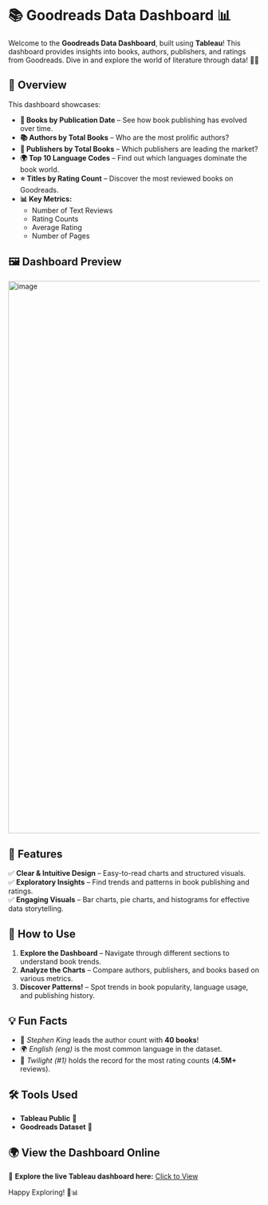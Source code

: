 # 📚 Goodreads Data Dashboard 📊

Welcome to the **Goodreads Data Dashboard**, built using **Tableau**! This dashboard provides insights into books, authors, publishers, and ratings from Goodreads. Dive in and explore the world of literature through data! 📖✨  

## 📌 Overview
This dashboard showcases:  
- **📅 Books by Publication Date** – See how book publishing has evolved over time.  
- **📚 Authors by Total Books** – Who are the most prolific authors?  
- **🏢 Publishers by Total Books** – Which publishers are leading the market?  
- **🌍 Top 10 Language Codes** – Find out which languages dominate the book world.  
- **⭐ Titles by Rating Count** – Discover the most reviewed books on Goodreads.  
- **📊 Key Metrics:**  
  - Number of Text Reviews  
  - Rating Counts  
  - Average Rating  
  - Number of Pages  

## 🖼️ Dashboard Preview   
<img width="1106" alt="image" src="https://github.com/user-attachments/assets/7d19c978-9e60-45b3-a5bf-fb4399ac5a15" />


## 🎯 Features  
✅ **Clear & Intuitive Design** – Easy-to-read charts and structured visuals.  
✅ **Exploratory Insights** – Find trends and patterns in book publishing and ratings.  
✅ **Engaging Visuals** – Bar charts, pie charts, and histograms for effective data storytelling.  

## 🚀 How to Use  
1. **Explore the Dashboard** – Navigate through different sections to understand book trends.  
2. **Analyze the Charts** – Compare authors, publishers, and books based on various metrics.  
3. **Discover Patterns!** – Spot trends in book popularity, language usage, and publishing history.  

## 💡 Fun Facts  
- 📖 *Stephen King* leads the author count with **40 books**!  
- 🌍 *English (eng)* is the most common language in the dataset.  
- 📕 *Twilight (#1)* holds the record for the most rating counts (**4.5M+** reviews).  

## 🛠️ Tools Used  
- **Tableau Public** 🎨  
- **Goodreads Dataset** 📑  

## 🌍 View the Dashboard Online  
🔗 **Explore the live Tableau dashboard here:** [Click to View](https://public.tableau.com/shared/G862S6WCR?:display_count=n&:origin=viz_share_link)


Happy Exploring! 🚀📊  
